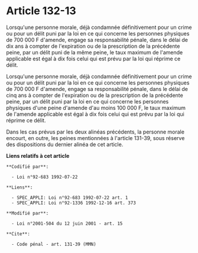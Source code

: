 # Article 132-13

Lorsqu'une personne morale, déjà condamnée définitivement pour un crime ou pour un délit puni par la loi en ce qui concerne
les personnes physiques de 700 000 F d'amende, engage sa responsabilité pénale, dans le délai de dix ans à compter de
l'expiration ou de la prescription de la précédente peine, par un délit puni de la même peine, le taux maximum de l'amende
applicable est égal à dix fois celui qui est prévu par la loi qui réprime ce délit.

Lorsqu'une personne morale, déjà condamnée définitivement pour un crime ou pour un délit puni par la loi en ce qui concerne
les personnes physiques de 700 000 F d'amende, engage sa responsabilité pénale, dans le délai de cinq ans à compter de
l'expiration ou de la prescription de la précédente peine, par un délit puni par la loi en ce qui concerne les personnes
physiques d'une peine d'amende d'au moins 100 000 F, le taux maximum de l'amende applicable est égal à dix fois celui qui est
prévu par la loi qui réprime ce délit.

Dans les cas prévus par les deux alinéas précédents, la personne morale encourt, en outre, les peines mentionnées à l'article
131-39, sous réserve des dispositions du dernier alinéa de cet article.

**Liens relatifs à cet article**

	**Codifié par**:

	  - Loi n°92-683 1992-07-22

	**Liens**:

	  - SPEC_APPLI: Loi n°92-683 1992-07-22 art. 1
	  - SPEC_APPLI: Loi n°92-1336 1992-12-16 art. 373

	**Modifié par**:

	  - Loi n°2001-504 du 12 juin 2001 - art. 15

	**Cite**:

	  - Code pénal - art. 131-39 (MMN)
